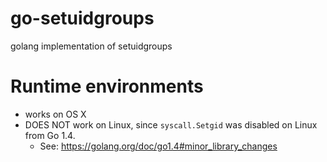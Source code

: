 # go-setuidgroups

golang implementation of setuidgroups

# Runtime environments

* works on OS X
* DOES NOT work on Linux, since `syscall.Setgid` was disabled on Linux from Go 1.4.
  * See: https://golang.org/doc/go1.4#minor_library_changes
